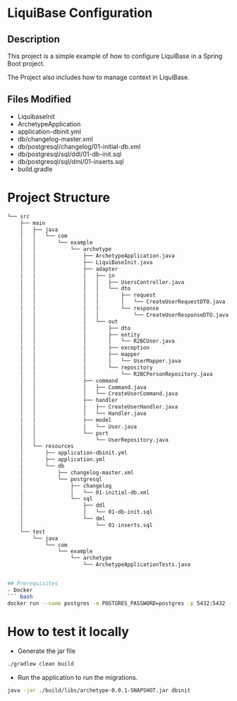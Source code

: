 # LiquiBase Configuration

## Description
This project is a simple example of how to configure LiquiBase in a Spring Boot project.

The Project also includes how to manage context in LiquiBase.

## Files Modified
* LiquibaseInit
* ArchetypeApplication
* application-dbinit.yml
* db/changelog-master.xml
* db/postgresql/changelog/01-initial-db.xml
* db/postgresql/sql/ddl/01-db-init.sql
* db/postgresql/sql/dml/01-inserts.sql
* build.gradle


# Project Structure
``` bash
└── src
    ├── main
    │   ├── java
    │   │   └── com
    │   │       └── example
    │   │           └── archetype
    │   │               ├── ArchetypeApplication.java
    │   │               ├── LiquiBaseInit.java
    │   │               ├── adapter
    │   │               │   ├── in
    │   │               │   │   ├── UsersController.java
    │   │               │   │   └── dto
    │   │               │   │       ├── request
    │   │               │   │       │   └── CreateUserRequestDTO.java
    │   │               │   │       └── response
    │   │               │   │           └── CreateUserResponseDTO.java
    │   │               │   └── out
    │   │               │       ├── dto
    │   │               │       ├── entity
    │   │               │       │   └── R2BCUser.java
    │   │               │       ├── exception
    │   │               │       ├── mapper
    │   │               │       │   └── UserMapper.java
    │   │               │       └── repository
    │   │               │           └── R2BCPersonRepository.java
    │   │               ├── command
    │   │               │   ├── Command.java
    │   │               │   └── CreateUserCommand.java
    │   │               ├── handler
    │   │               │   ├── CreateUserHandler.java
    │   │               │   └── Handler.java
    │   │               ├── model
    │   │               │   └── User.java
    │   │               └── port
    │   │                   └── UserRepository.java
    │   └── resources
    │       ├── application-dbinit.yml
    │       ├── application.yml
    │       └── db
    │           ├── changelog-master.xml
    │           └── postgresql
    │               ├── changelog
    │               │   └── 01-initial-db.xml
    │               └── sql
    │                   ├── ddl
    │                   │   └── 01-db-init.sql
    │                   └── dml
    │                       └── 01-inserts.sql
    └── test
        └── java
            └── com
                └── example
                    └── archetype
                        └── ArchetypeApplicationTests.java


```


``` bash

## Prerequisites
- Docker
``` bash
docker run --name postgres -e POSTGRES_PASSWORD=postgres -p 5432:5432 -d postgres
```

# How to test it locally

* Generate the jar file
``` bash
./gradlew clean build 
```
* Run the application to run the migrations.
``` bash
java -jar ./build/libs/archetype-0.0.1-SNAPSHOT.jar dbinit
```
